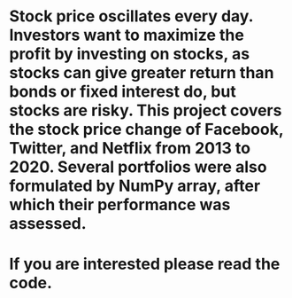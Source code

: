 # Stock price oscillates every day. Investors want to maximize the profit by investing on stocks, as stocks can give greater return than bonds or fixed interest do, but stocks are risky. This project covers the stock price change of Facebook, Twitter, and Netflix from 2013 to 2020. Several portfolios were also formulated by NumPy array, after which their performance was assessed. 
# If you are interested please read the code. 
